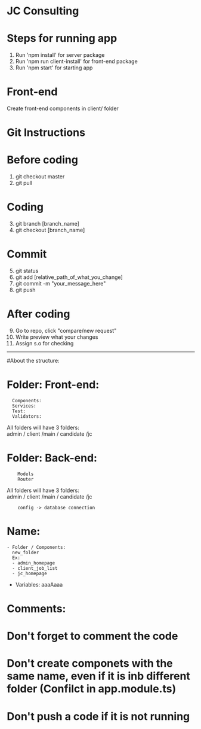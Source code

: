 # JC Consulting

# Steps for running app
1. Run 'npm install' for server package
2. Run 'npm run client-install' for front-end package
3. Run 'npm start' for starting app

# Front-end
Create front-end components in client/ folder

# Git Instructions
# Before coding
1. git checkout master
2. git pull

# Coding
3. git branch [branch_name]
4. git checkout [branch_name]

# Commit
5. git status
6. git add [relative_path_of_what_you_change]
7. git commit -m "your_message_here"
8. git push

# After coding
9. Go to repo, click "compare/new request" 
10. Write preview what your changes
11. Assign s.o for checking


**********************************************************************************************************************************

#About the structure:
# Folder: Front-end: 
      Components:                  
      Services:
      Test:                  
      Validators:
      
  All folders will have 3 folders:   
  admin / client  /main / candidate  /jc
          
# Folder: Back-end:
        Models
        Router
   All folders will have 3 folders:   
  admin / client  /main / candidate  /jc
          
        config -> database connection
        
# Name:
    - Folder / Components:
      new_folder
      Ex:
      - admin_homepage
      - client_job_list
      - jc_homepage
      
   -  Variables:
    aaaAaaa 
# Comments:
  # Don't forget to comment the code
  # Don't create componets with the same name, even if it is inb different folder (Confilct in app.module.ts)
  # Don't push a code if it is not running
  
          
        
          
      
